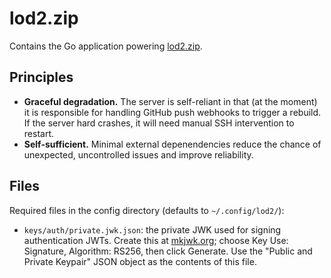# lod2.zip

Contains the Go application powering [lod2.zip](https://lod2.zip/).

## Principles

- **Graceful degradation.** The server is self-reliant in that (at the moment) it is responsible for handling GitHub push webhooks to trigger a rebuild. If the server hard crashes, it will need manual SSH intervention to restart.
- **Self-sufficient.** Minimal external depenendencies reduce the chance of unexpected, uncontrolled issues and improve reliability.

## Files

Required files in the config directory (defaults to `~/.config/lod2/`):

- `keys/auth/private.jwk.json`: the private JWK used for signing authentication JWTs. Create this at [mkjwk.org](https://mkjwk.org/); choose Key Use: Signature, Algorithm: RS256, then click Generate. Use the "Public and Private Keypair" JSON object as the contents of this file.
